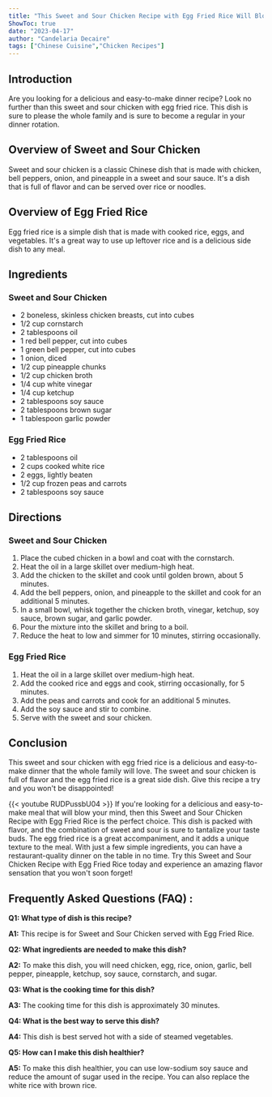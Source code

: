 ```yaml
---
title: "This Sweet and Sour Chicken Recipe with Egg Fried Rice Will Blow Your Mind!"
ShowToc: true 
date: "2023-04-17"
author: "Candelaria Decaire" 
tags: ["Chinese Cuisine","Chicken Recipes"]
---
```

## Introduction 
Are you looking for a delicious and easy-to-make dinner recipe? Look no further than this sweet and sour chicken with egg fried rice. This dish is sure to please the whole family and is sure to become a regular in your dinner rotation.

## Overview of Sweet and Sour Chicken
Sweet and sour chicken is a classic Chinese dish that is made with chicken, bell peppers, onion, and pineapple in a sweet and sour sauce. It's a dish that is full of flavor and can be served over rice or noodles.

## Overview of Egg Fried Rice
Egg fried rice is a simple dish that is made with cooked rice, eggs, and vegetables. It's a great way to use up leftover rice and is a delicious side dish to any meal.

## Ingredients

### Sweet and Sour Chicken
- 2 boneless, skinless chicken breasts, cut into cubes
- 1/2 cup cornstarch
- 2 tablespoons oil
- 1 red bell pepper, cut into cubes
- 1 green bell pepper, cut into cubes
- 1 onion, diced
- 1/2 cup pineapple chunks
- 1/2 cup chicken broth
- 1/4 cup white vinegar
- 1/4 cup ketchup
- 2 tablespoons soy sauce
- 2 tablespoons brown sugar
- 1 tablespoon garlic powder

### Egg Fried Rice
- 2 tablespoons oil
- 2 cups cooked white rice
- 2 eggs, lightly beaten
- 1/2 cup frozen peas and carrots
- 2 tablespoons soy sauce

## Directions

### Sweet and Sour Chicken
1. Place the cubed chicken in a bowl and coat with the cornstarch.
2. Heat the oil in a large skillet over medium-high heat.
3. Add the chicken to the skillet and cook until golden brown, about 5 minutes.
4. Add the bell peppers, onion, and pineapple to the skillet and cook for an additional 5 minutes.
5. In a small bowl, whisk together the chicken broth, vinegar, ketchup, soy sauce, brown sugar, and garlic powder.
6. Pour the mixture into the skillet and bring to a boil.
7. Reduce the heat to low and simmer for 10 minutes, stirring occasionally.

### Egg Fried Rice
1. Heat the oil in a large skillet over medium-high heat.
2. Add the cooked rice and eggs and cook, stirring occasionally, for 5 minutes.
3. Add the peas and carrots and cook for an additional 5 minutes.
4. Add the soy sauce and stir to combine.
5. Serve with the sweet and sour chicken.

## Conclusion
This sweet and sour chicken with egg fried rice is a delicious and easy-to-make dinner that the whole family will love. The sweet and sour chicken is full of flavor and the egg fried rice is a great side dish. Give this recipe a try and you won't be disappointed!

{{< youtube RUDPussbU04 >}} 
If you're looking for a delicious and easy-to-make meal that will blow your mind, then this Sweet and Sour Chicken Recipe with Egg Fried Rice is the perfect choice. This dish is packed with flavor, and the combination of sweet and sour is sure to tantalize your taste buds. The egg fried rice is a great accompaniment, and it adds a unique texture to the meal. With just a few simple ingredients, you can have a restaurant-quality dinner on the table in no time. Try this Sweet and Sour Chicken Recipe with Egg Fried Rice today and experience an amazing flavor sensation that you won't soon forget!

## Frequently Asked Questions (FAQ) :
**Q1: What type of dish is this recipe?**

**A1:** This recipe is for Sweet and Sour Chicken served with Egg Fried Rice.

**Q2: What ingredients are needed to make this dish?**

**A2:** To make this dish, you will need chicken, egg, rice, onion, garlic, bell pepper, pineapple, ketchup, soy sauce, cornstarch, and sugar.

**Q3: What is the cooking time for this dish?**

**A3:** The cooking time for this dish is approximately 30 minutes.

**Q4: What is the best way to serve this dish?**

**A4:** This dish is best served hot with a side of steamed vegetables.

**Q5: How can I make this dish healthier?**

**A5:** To make this dish healthier, you can use low-sodium soy sauce and reduce the amount of sugar used in the recipe. You can also replace the white rice with brown rice.




